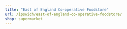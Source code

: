 ```yaml
---
title: "East of England Co-operative Foodstore"
url: /ipswich/east-of-england-co-operative-foodstore/
shop: supermarket
---
```

